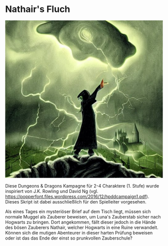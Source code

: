# Nathair's Fluch

![Titelbild](cover.jpeg)

Diese Dungeons & Dragons Kampagne für 2-4 Charaktere (1. Stufe) wurde inspiriert von J.K. Rowling und David Ng (vgl. https://popperfont.files.wordpress.com/2016/12/hpddcampaign1.pdf). Dieses Skript ist dabei ausschließlich für den Spielleiter vorgesehen.

Als eines Tages ein mysteriöser Brief auf dem Tisch liegt, müssen sich normale Muggel als Zauberer beweisen, um Luna's Zauberstab sicher nach Hogwarts zu bringen. Dort angekommen, fällt dieser jedoch in die Hände des bösen Zauberers Nathair, welcher Hogwarts in eine Ruine verwandelt. Können sich die mutigen Abenteurer in dieser harten Prüfung beweisen oder ist das das Ende der einst so prunkvollen Zauberschule?

